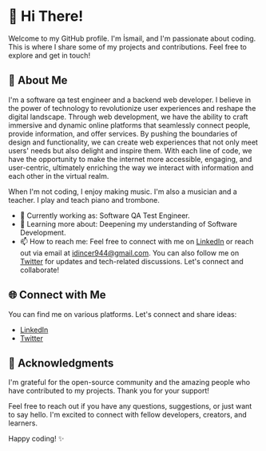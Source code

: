 # 👋 Hi There!

Welcome to my GitHub profile. I'm İsmail, and I'm passionate about coding. This is where I share some of my projects and contributions. Feel free to explore and get in touch!

## 📖 About Me

I'm a software qa test engineer and a backend web developer. I believe in the power of technology to revolutionize user experiences and reshape the digital landscape. Through web development, we have the ability to craft immersive and dynamic online platforms that seamlessly connect people, provide information, and offer services. By pushing the boundaries of design and functionality, we can create web experiences that not only meet users' needs but also delight and inspire them. With each line of code, we have the opportunity to make the internet more accessible, engaging, and user-centric, ultimately enriching the way we interact with information and each other in the virtual realm. 

When I'm not coding, I enjoy making music. I'm also a musician and a teacher. I play and teach piano and trombone. 

- 💼 Currently working as: Software QA Test Engineer.
- 🌱 Learning more about: Deepening my understanding of Software Development.
- 📫 How to reach me: Feel free to connect with me on [LinkedIn](https://www.linkedin.com/in/idincer/) or reach out via email at idincer944@gmail.com. You can also follow me on [Twitter](https://twitter.com/idincer944) for updates and tech-related discussions. Let's connect and collaborate!


## 🌐 Connect with Me

You can find me on various platforms. Let's connect and share ideas:

- [LinkedIn](https://www.linkedin.com/in/idincer/)
- [Twitter](https://twitter.com/idincer944)

## 🙏 Acknowledgments

I'm grateful for the open-source community and the amazing people who have contributed to my projects. Thank you for your support!

Feel free to reach out if you have any questions, suggestions, or just want to say hello. I'm excited to connect with fellow developers, creators, and learners.

Happy coding! ✨

